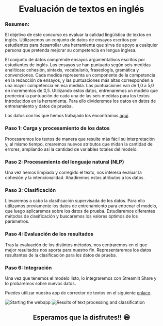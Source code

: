 <h1 style="text-align:center;">Evaluación de textos en inglés</h1>

<h3>Resumen:</h3>
<p>El objetivo de este concurso es evaluar la calidad lingüística de textos en inglés. Utilizaremos un conjunto de datos de ensayos escritos por estudiantes para desarrollar una herramienta que sirva de apoyo a cualquier persona que pretenda mejorar su competencia en lengua inglesa.</p>
<p>El conjunto de datos comprende ensayos argumentativos escritos por estudiantes de inglés. Los ensayos se han puntuado según seis medidas analíticas: cohesión, sintaxis, vocabulario, fraseología, gramática y convenciones. Cada medida representa un componente de la competencia en la redacción de ensayos, y las puntuaciones más altas corresponden a una mayor competencia en esa medida. Las puntuaciones van de 1,0 a 5,0 en incrementos de 0,5. Utilizando estos datos, entrenaremos un modelo que predecirá la puntuación de cada una de las seis medidas para los textos introducidos en la herramienta. Para ello divideremos los datos en datos de entrenamiento y datos de prueba.</p>
<p>Los datos con los que hemos trabajado los encontramos <a href = "https://www.kaggle.com/competitions/feedback-prize-english-language-learning/data">aquí</a>.</p>

<h3>Paso 1: Carga y procesamiento de los datos</h3> 
<p>Procesaremos los textos de manera que resulte más fácil su interpretación y, al mismo tiempo, crearemos nuevos atributos que midan la cantidad de errores, ampliando así la cantidad de variables totales del modelo.</p>
<h3>Paso 2: Procesamiento del lenguaje natural (NLP)</h3> 
<p>Una vez hemos limpiado y corregido el texto, nos interesa evaluar la cohesión y la intencionalidad. Añadiremos estos atributos a los datos.</p>
<h3>Paso 3: Clasificación</h3> 
<p>Llevaremos a cabo la clasificación supervisada de los datos. Para ello utilizamos previamente los datos de entrenamiento para entrenar el modelo, que luego aplicaremos sobre los datos de prueba. Estudiaremos diferentes métodos de clasificación y buscaremos los valores óptimos de los parámetros.</p>
<h3>Paso 4: Evaluación de los resultados</h3> 
<p>Tras la evaluación de los distintos métodos, nos centraremos en el que mejor resultados nos aporta para nuestro fin. Representaremos los datos resultantes de la clasificación para los datos de prueba.</p>
<h3>Paso 6: Integración</h3> 
<p>Una vez que tenemos el modelo listo, lo integraremos con Streamlit Share y lo probaremos sobre nuevos datos.</p>
<p>Puedes utilizar nuestra app de corrector de textos en el siguiente <a href = "https://martabuaf-english-text-evaluation-streamlit-app-qnuz0s.streamlit.app/">enlace</a>.</p>
<div>
<img src="[./images/srteamlit-app_01.png](https://github.com/martabuaf/English-Text-Evaluation/blob/main/images/streamlit-app_01.png)" alt="Starting the webapp">
<img src="./images/srteamlit-app_01.png" alt="Results of text processing and classification">
</div>
<h2 style="text-align:center;">Esperamos que la disfrutes!! 😄</h2>

